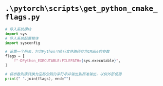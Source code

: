 # `.\pytorch\scripts\get_python_cmake_flags.py`

```py
# 导入系统模块
import sys
# 导入系统配置模块
import sysconfig

# 设置一个列表，包含Python可执行文件路径作为CMake的参数
flags = [
    f"-DPython_EXECUTABLE:FILEPATH={sys.executable}",
]

# 将参数列表转换为空格分隔的字符串并输出到标准输出，以供外部使用
print(" ".join(flags), end="")
```